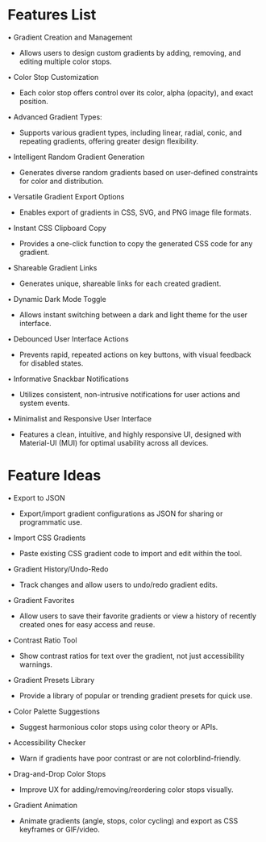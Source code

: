 # Features List

• Gradient Creation and Management
  - Allows users to design custom gradients by adding, removing, and editing multiple color stops.

• Color Stop Customization
  - Each color stop offers control over its color, alpha (opacity), and exact position.

• Advanced Gradient Types:
  - Supports various gradient types, including linear, radial, conic, and repeating gradients, offering greater design flexibility.

• Intelligent Random Gradient Generation
  - Generates diverse random gradients based on user-defined constraints for color and distribution.

• Versatile Gradient Export Options
  - Enables export of gradients in CSS, SVG, and PNG image file formats.

• Instant CSS Clipboard Copy
  - Provides a one-click function to copy the generated CSS code for any gradient.

• Shareable Gradient Links
  - Generates unique, shareable links for each created gradient.

• Dynamic Dark Mode Toggle
  - Allows instant switching between a dark and light theme for the user interface.

• Debounced User Interface Actions
  - Prevents rapid, repeated actions on key buttons, with visual feedback for disabled states.

• Informative Snackbar Notifications
  - Utilizes consistent, non-intrusive notifications for user actions and system events.

• Minimalist and Responsive User Interface
  - Features a clean, intuitive, and highly responsive UI, designed with Material-UI (MUI) for optimal usability across all devices.


# Feature Ideas

• Export to JSON
  - Export/import gradient configurations as JSON for sharing or programmatic use.

• Import CSS Gradients
  - Paste existing CSS gradient code to import and edit within the tool.

• Gradient History/Undo-Redo
  - Track changes and allow users to undo/redo gradient edits.

• Gradient Favorites
  - Allow users to save their favorite gradients or view a history of recently created ones for easy access and reuse.

• Contrast Ratio Tool
  - Show contrast ratios for text over the gradient, not just accessibility warnings.

• Gradient Presets Library
  - Provide a library of popular or trending gradient presets for quick use.

• Color Palette Suggestions
  - Suggest harmonious color stops using color theory or APIs.

• Accessibility Checker
  - Warn if gradients have poor contrast or are not colorblind-friendly.

• Drag-and-Drop Color Stops
  - Improve UX for adding/removing/reordering color stops visually.

• Gradient Animation
  - Animate gradients (angle, stops, color cycling) and export as CSS keyframes or GIF/video.